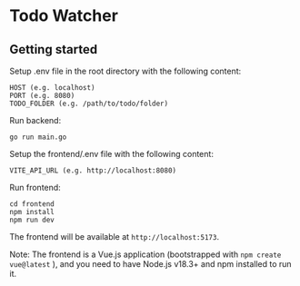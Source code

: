 # Todo Watcher

## Getting started

Setup .env file in the root directory with the following content:

```
HOST (e.g. localhost)
PORT (e.g. 8080)
TODO_FOLDER (e.g. /path/to/todo/folder)
```

Run backend:

```
go run main.go
```

Setup the frontend/.env file with the following content:

```
VITE_API_URL (e.g. http://localhost:8080)
```

Run frontend:

```
cd frontend
npm install
npm run dev
```

The frontend will be available at `http://localhost:5173`. 

Note: The frontend is a Vue.js application (bootstrapped with `npm create vue@latest` ), and you need to have Node.js v18.3+ and npm installed to run it.
